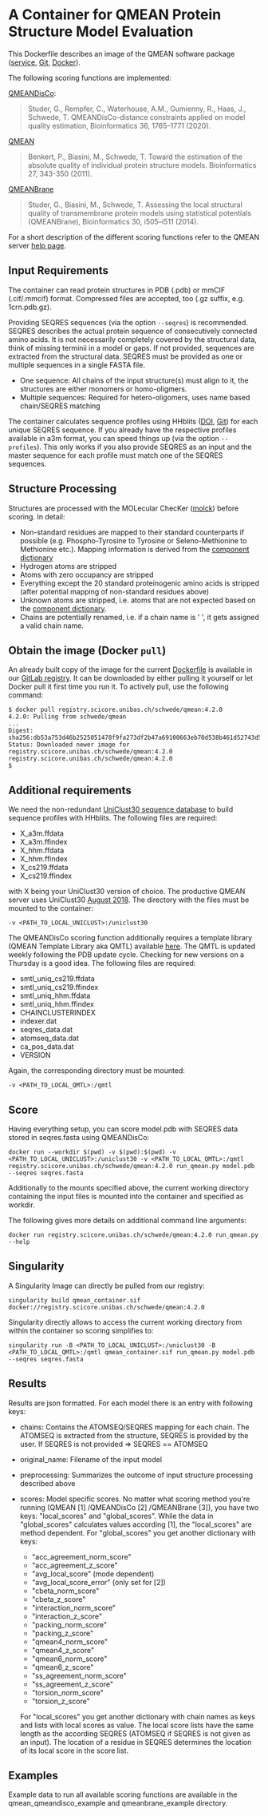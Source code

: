 A Container for QMEAN Protein Structure Model Evaluation
========================================================

This Dockerfile describes an image of the QMEAN software package ([service](
https://swissmodel.expasy.org/qmean/),
[Git](https://git.scicore.unibas.ch/schwede/QMEAN),
[Docker](https://git.scicore.unibas.ch/schwede/QMEAN/container_registry)).

The following scoring functions are implemented:

[QMEANDisCo](https://doi.org/10.1093/bioinformatics/btz828): 
> Studer, G., Rempfer, C., Waterhouse, A.M., Gumienny, R., Haas, J., Schwede, T. QMEANDisCo-distance constraints applied on model quality estimation, Bioinformatics 36, 1765–1771 (2020).
> 
[QMEAN](https://doi.org/10.1093/bioinformatics/btq662)
> Benkert, P., Biasini, M., Schwede, T. Toward the estimation of the absolute quality of individual protein structure models. Bioinformatics 27, 343-350 (2011).
> 
[QMEANBrane](https://doi.org/10.1093/bioinformatics/btu457)
> Studer, G., Biasini, M., Schwede, T. Assessing the local structural quality of transmembrane protein models using statistical potentials (QMEANBrane), Bioinformatics 30, i505–i511 (2014).
> 

For a short description of the different scoring functions refer to the QMEAN 
server [help page](https://swissmodel.expasy.org/qmean/help).

Input Requirements
------------------

The container can read protein structures in PDB (.pdb) or mmCIF (.cif/.mmcif) 
format. Compressed files are accepted, too (.gz suffix, e.g. 1crn.pdb.gz).

Providing SEQRES sequences (via the option `--seqres`) is recommended. SEQRES
describes the actual protein sequence of consecutively connected amino acids.
It is not necessarily completely covered by the structural data, think of
missing terminii in a model or gaps. If not provided, sequences are extracted
from the structural data. SEQRES must be provided as one or multiple sequences
in a single FASTA file. 

* One sequence: All chains of the input structure(s) must align to it, 
                the structures are either monomers or homo-oligmers.  
* Multiple sequences: Required for hetero-oligomers, uses name based 
                     chain/SEQRES matching

The container calculates sequence profiles using 
HHblits ([DOI](https://doi.org/10.1186/s12859-019-3019-7),
[Git](https://github.com/soedinglab/hh-suite)) for each unique SEQRES sequence.
If you already have the respective profiles available in a3m format, you can
speed things up (via the option `--profiles`). This only works if you also
provide SEQRES as an input and the master sequence for each profile must match
one of the SEQRES sequences.

Structure Processing
--------------------

Structures are processed with the MOLecular ChecKer 
([molck](https://openstructure.org/docs/dev/mol/alg/molalg/?highlight=molck#ost.mol.alg.Molck))
before scoring. In detail:

* Non-standard residues are mapped to their standard counterparts if possible
  (e.g. Phospho-Tyrosine to Tyrosine or Seleno-Methionine to Methionine etc.).
  Mapping information is derived from the 
  [component dictionary](http://www.wwpdb.org/data/ccd)
* Hydrogen atoms are stripped
* Atoms with zero occupancy are stripped
* Everything except the 20 standard proteinogenic amino acids is stripped
  (after potential mapping of non-standard residues above)
* Unknown atoms are stripped, i.e. atoms that are not expected based on the
  [component dictionary](http://www.wwpdb.org/data/ccd).
* Chains are potentially renamed, i.e. if a chain name is ' ', it gets
  assigned a valid chain name.


<a name="qmeanpull"></a>Obtain the image (Docker `pull`)
--------------------------------------------------------

An already built copy of the image for the current
[Dockerfile](docker/Dockerfile) is available in our [GitLab registry](
https://git.scicore.unibas.ch/schwede/QMEAN/container_registry). It can be
downloaded by either pulling it yourself or let Docker pull it first time you
run it. To actively pull, use the following command:

```terminal
$ docker pull registry.scicore.unibas.ch/schwede/qmean:4.2.0
4.2.0: Pulling from schwede/qmean
...
Digest: sha256:db53a753d46b2525051478f9fa273df2b47a69100663eb70d538b461d52743d5
Status: Downloaded newer image for registry.scicore.unibas.ch/schwede/qmean:4.2.0
registry.scicore.unibas.ch/schwede/qmean:4.2.0
$
```

Additional requirements 
-----------------------

We need the non-redundant 
[UniClust30 sequence database](https://uniclust.mmseqs.com/) to build sequence
profiles with HHblits. The following files are required:

* X_a3m.ffdata
* X_a3m.ffindex
* X_hhm.ffdata
* X_hhm.ffindex
* X_cs219.ffdata
* X_cs219.ffindex

with X being your UniClust30 version of choice. The productive QMEAN server uses
UniClust30 [August 2018](http://wwwuser.gwdg.de/~compbiol/uniclust/2018_08/).
The directory with the files must be mounted to the container:

```terminal
-v <PATH_TO_LOCAL_UNICLUST>:/uniclust30
```

The QMEANDisCo scoring function additionally requires a template library
(QMEAN Template Library aka QMTL) available [here](
https://swissmodel.expasy.org/repository/download/qmtl/qmtl.tar.bz2). The QMTL
is updated weekly following the PDB update cycle. Checking for new versions on
a Thursday is a good idea. The following files are required:

* smtl_uniq_cs219.ffdata
* smtl_uniq_cs219.ffindex
* smtl_uniq_hhm.ffdata
* smtl_uniq_hhm.ffindex
* CHAINCLUSTERINDEX
* indexer.dat
* seqres_data.dat
* atomseq_data.dat
* ca_pos_data.dat
* VERSION

Again, the corresponding directory must be mounted:

```terminal
-v <PATH_TO_LOCAL_QMTL>:/qmtl
```

Score
-----

Having everything setup, you can score model.pdb with SEQRES data stored in
seqres.fasta using QMEANDisCo:

```terminal
docker run --workdir $(pwd) -v $(pwd):$(pwd) -v <PATH_TO_LOCAL_UNICLUST>:/uniclust30 -v <PATH_TO_LOCAL_QMTL>:/qmtl registry.scicore.unibas.ch/schwede/qmean:4.2.0 run_qmean.py model.pdb --seqres seqres.fasta
```

Additionally to the mounts specified above, the current working directory 
containing the input files is mounted into the container and specified 
as workdir.

The following gives more details on additional command line arguments:

```terminal
docker run registry.scicore.unibas.ch/schwede/qmean:4.2.0 run_qmean.py --help
```

Singularity
-----------

A Singularity Image can directly be pulled from our registry:

```terminal
singularity build qmean_container.sif docker://registry.scicore.unibas.ch/schwede/qmean:4.2.0
```

Singularity directly allows to access the current working directory from within the container
so scoring simplifies to:

```terminal
singularity run -B <PATH_TO_LOCAL_UNICLUST>:/uniclust30 -B <PATH_TO_LOCAL_QMTL>:/qmtl qmean_container.sif run_qmean.py model.pdb  --seqres seqres.fasta
```

Results
-------

Results are json formatted. For each model there is an entry with following 
keys:

* chains: Contains the ATOMSEQ/SEQRES mapping for each chain. The ATOMSEQ is 
  extracted from the structure, SEQRES is provided by the user. If SEQRES is not 
  provided => SEQRES == ATOMSEQ
* original_name: Filename of the input model
* preprocessing: Summarizes the outcome of input structure processing described 
  above
* scores: Model specific scores. No matter what scoring method you're running 
  (QMEAN [1] /QMEANDisCo [2] /QMEANBrane [3]), you have two keys: 
  "local_scores" and "global_scores". While the data in "global_scores" 
  calculates values according [1], the "local_scores" are method dependent. 
  For "global_scores" you get another dictionary with keys:

  * "acc_agreement_norm_score"
  * "acc_agreement_z_score"
  * "avg_local_score" (mode dependent)
  * "avg_local_score_error" (only set for [2])
  * "cbeta_norm_score"
  * "cbeta_z_score"
  * "interaction_norm_score"
  * "interaction_z_score"
  * "packing_norm_score"
  * "packing_z_score"
  * "qmean4_norm_score"
  * "qmean4_z_score"
  * "qmean6_norm_score"
  * "qmean6_z_score"
  * "ss_agreement_norm_score"
  * "ss_agreement_z_score"
  * "torsion_norm_score"
  * "torsion_z_score"

  For "local_scores" you get another dictionary with chain names as keys and 
  lists with local scores as value. The local score lists have the same length 
  as the according SEQRES (ATOMSEQ if SEQRES is not given as an input). 
  The location of a residue in SEQRES determines the location of its local score 
  in the score list.


Examples
--------

Example data to run all available scoring functions are available in the
qmean_qmeandisco_example and qmeanbrane_example directory.


[comment]: <> ( LocalWords:  QMEANDisCo mmCIF JSON GitLab DBeacons cd OST )
[comment]: <> ( LocalWords:  schwede qmean sha )
